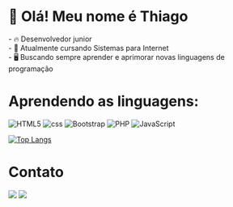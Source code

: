 <h1>👋 Olá! Meu nome é Thiago</h1>
- 🔥  Desenvolvedor junior<br>
- 📖 Atualmente cursando Sistemas para Internet<br>
- 🖥 Buscando sempre aprender e aprimorar novas linguagens de programação<br>

<h1>Aprendendo as linguagens:</h1>
<div>
<img  alt="HTML5" align="center "src="https://img.shields.io/badge/HTML5-E34F26?style=for-the-badge&logo=html5&logoColor=white">
<img  alt="css" align="center "src="https://img.shields.io/badge/CSS3-1572B6?style=for-the-badge&logo=css3&logoColor=white">
<img  alt="Bootstrap" align="center "src="https://img.shields.io/badge/Bootstrap-563D7C?style=for-the-badge&logo=bootstrap&logoColor=white">
<img  alt="PHP" align="center "src="https://img.shields.io/badge/PHP-777BB4?style=for-the-badge&logo=php&logoColor=white">
<img  alt="JavaScript" align="center "src="https://img.shields.io/badge/JavaScript-323330?style=for-the-badge&logo=javascript&logoColor=F7DF1E">
</div>

[![Top Langs](https://github-readme-stats.vercel.app/api/top-langs/?username=thiago-cs2002&show_icons=true&theme=radical)](https://github.com/thiago-cs2002/github-readme-stats)

<h1>Contato</h1>
<a target="_blank" href="https://www.linkedin.com/in/thiago-carvalho-a68360247/"><img src="https://img.shields.io/badge/LinkedIn-0077B5?style=for-the-badge&logo=linkedin&logoColor=white"></a>
<a target="_blank" href="https://www.linkedin.com/in/thiago-carvalho-a68360247/"><img src="https://img.shields.io/badge/Gmail-D14836?style=for-the-badge&logo=gmail&logoColor=white"></a>




